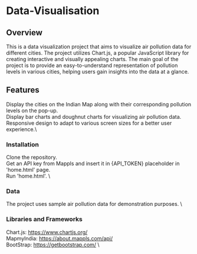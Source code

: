 # Data-Visualisation

## Overview
This is a data visualization project that aims to visualize air pollution data for different cities. The project utilizes Chart.js, a popular JavaScript library for creating interactive and visually appealing charts. The main goal of the project is to provide an easy-to-understand representation of pollution levels in various cities, helping users gain insights into the data at a glance.

## Features
Display the cities on the Indian Map along with their corresponding pollution levels on the pop-up.\
Display bar charts and doughnut charts for visualizing air pollution data.\
Responsive design to adapt to various screen sizes for a better user experience.\

### Installation
Clone the repository. \
Get an API key from Mappls and insert it in {API_TOKEN} placeholder in 'home.html' page. \
Run 'home.html'. \

### Data
The project uses sample air pollution data for demonstration purposes. \

### Libraries and Frameworks
Chart.js: https://www.chartjs.org/ \
MapmyIndia: https://about.mappls.com/api/ \
BootStrap: https://getbootstrap.com/ \

